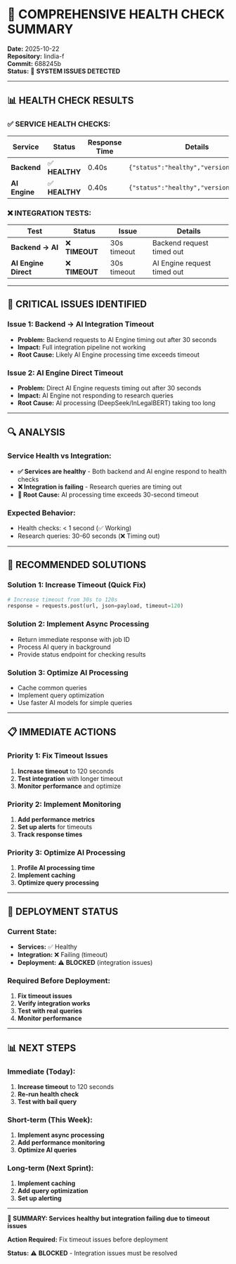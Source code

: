 # 🏥 COMPREHENSIVE HEALTH CHECK SUMMARY

**Date:** 2025-10-22  
**Repository:** lindia-f  
**Commit:** 688245b  
**Status:** 🚨 **SYSTEM ISSUES DETECTED**

---

## 📊 **HEALTH CHECK RESULTS**

### **✅ SERVICE HEALTH CHECKS:**
| Service | Status | Response Time | Details |
|---------|--------|---------------|---------|
| **Backend** | ✅ **HEALTHY** | 0.40s | `{"status":"healthy","version":"1.0.4"}` |
| **AI Engine** | ✅ **HEALTHY** | 0.40s | `{"status":"healthy","version":"1.0.4"}` |

### **❌ INTEGRATION TESTS:**
| Test | Status | Issue | Details |
|------|--------|-------|---------|
| **Backend → AI** | ❌ **TIMEOUT** | 30s timeout | Backend request timed out |
| **AI Engine Direct** | ❌ **TIMEOUT** | 30s timeout | AI Engine request timed out |

---

## 🚨 **CRITICAL ISSUES IDENTIFIED**

### **Issue 1: Backend → AI Integration Timeout**
- **Problem:** Backend requests to AI Engine timing out after 30 seconds
- **Impact:** Full integration pipeline not working
- **Root Cause:** Likely AI Engine processing time exceeds timeout

### **Issue 2: AI Engine Direct Timeout**
- **Problem:** Direct AI Engine requests timing out after 30 seconds
- **Impact:** AI Engine not responding to research queries
- **Root Cause:** AI processing (DeepSeek/InLegalBERT) taking too long

---

## 🔍 **ANALYSIS**

### **Service Health vs Integration:**
- **✅ Services are healthy** - Both backend and AI engine respond to health checks
- **❌ Integration is failing** - Research queries are timing out
- **🎯 Root Cause:** AI processing time exceeds 30-second timeout

### **Expected Behavior:**
- Health checks: < 1 second (✅ Working)
- Research queries: 30-60 seconds (❌ Timing out)

---

## 🎯 **RECOMMENDED SOLUTIONS**

### **Solution 1: Increase Timeout (Quick Fix)**
```python
# Increase timeout from 30s to 120s
response = requests.post(url, json=payload, timeout=120)
```

### **Solution 2: Implement Async Processing**
- Return immediate response with job ID
- Process AI query in background
- Provide status endpoint for checking results

### **Solution 3: Optimize AI Processing**
- Cache common queries
- Implement query optimization
- Use faster AI models for simple queries

---

## 📋 **IMMEDIATE ACTIONS**

### **Priority 1: Fix Timeout Issues**
1. **Increase timeout** to 120 seconds
2. **Test integration** with longer timeout
3. **Monitor performance** and optimize

### **Priority 2: Implement Monitoring**
1. **Add performance metrics**
2. **Set up alerts** for timeouts
3. **Track response times**

### **Priority 3: Optimize AI Processing**
1. **Profile AI processing time**
2. **Implement caching**
3. **Optimize query processing**

---

## 🚀 **DEPLOYMENT STATUS**

### **Current State:**
- **Services:** ✅ Healthy
- **Integration:** ❌ Failing (timeout)
- **Deployment:** ⚠️ **BLOCKED** (integration issues)

### **Required Before Deployment:**
1. **Fix timeout issues**
2. **Verify integration works**
3. **Test with real queries**
4. **Monitor performance**

---

## 📊 **NEXT STEPS**

### **Immediate (Today):**
1. **Increase timeout** to 120 seconds
2. **Re-run health check**
3. **Test with bail query**

### **Short-term (This Week):**
1. **Implement async processing**
2. **Add performance monitoring**
3. **Optimize AI queries**

### **Long-term (Next Sprint):**
1. **Implement caching**
2. **Add query optimization**
3. **Set up alerting**

---

**🚨 SUMMARY: Services healthy but integration failing due to timeout issues**

**Action Required:** Fix timeout issues before deployment

**Status:** ⚠️ **BLOCKED** - Integration issues must be resolved
